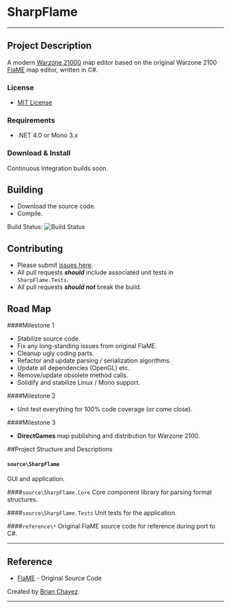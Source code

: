 SharpFlame
======================
----------------------

Project Description
-------------------
A modern [Warzone 21000](http://wz2100.net/) map editor based on the original Warzone 2100 [FlaME](https://github.com/flail/flaME) map editor, written in C#.

### License
* [MIT License](https://github.com/bchavez/Dwolla/blob/master/LICENSE)

### Requirements
* .NET 4.0 or Mono 3.x

### Download & Install
Continuous Integration builds soon.

Building
--------
* Download the source code.
* Compile.

Build Status: ![Build Status](http://www.bitarmory.com/Main/BuildStatus.ashx?Project=SharpFlame)

Contributing
--------
* Please submit [issues here](https://github.com/bchavez/SharpFlame/issues).
* All pull requests ***should*** include associated unit tests in `SharpFlame.Tests`.
* All pull requests ***should not*** break the build.

Road Map
-------

####Milestone 1
	
* Stabilize source code.
* Fix any long-standing issues from original FlaME.
* Cleanup ugly coding parts.
* Refactor and update parsing / serialization algorithms.
* Update all dependencies (OpenGL) etc.
* Remove/update obsolete method calls.
* Solidify and stabilize Linux / Mono support.

####Milestone 2
* Unit test everything for 100% code coverage (or come close).

####Milestone 3
* **DirectGames** map publishing and distribution for Warzone 2100.


##Project Structure and Descriptions

#### `source\SharpFlame`
GUI and application.

####`source\SharpFlame.Core`
Core component library for parsing format structures.

####`source\SharpFlame.Tests`
Unit tests for the application.

####`reference\*`
Original FlaME source code for reference during port to C#.




------------------------
 

Reference
---------
* [FlaME](https://github.com/flail/flaME) - Original Source Code


Created by [Brian Chavez](http://bchavez.bitarmory.com).

---

